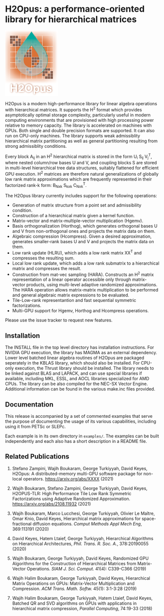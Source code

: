 # H2Opus: a performance-oriented library for hierarchical matrices

<!-- <p align=center> -->
![h2opus logo](doc/logo.png "H2Opus")
<!-- </p> -->

H2Opus is a modern high-performance library for linear algebra operations with hierarchical matrices. It supports the H<sup>2</sup> format which provides asymptotically optimal storage complexity, particularly useful in modern computing environments that are provisioned with high processing power relative to memory capacity. The library is accelerated on machines with GPUs. Both single and double precision formats are supported. It can also run on CPU-only machines. The library supports weak admissiblity hierarchical matrix partitioning as well as general partitioning resulting from strong admissiblity conditions.

Every block A<sub>ij</sub> in an H<sup>2</sup> hierarchical matrix is stored in the form U<sub>i</sub> S<sub>ij</sub> V<sub>j</sub><sup>T</sup>, where nested column/row bases U and V, and coupling blocks S are stored in multi-level hierarchical tree data structures, suitably flattened for efficient GPU execution. H<sup>2</sup> matrices are therefore natural generalizations of globally low rank matrix approximations which are frequently represented in their factorized rank-k form: B<sub>Nxk</sub> S<sub>kxk</sub> C<sub>Nxk</sub></sub><sup>T</sup>.

The H2Opus library currently includes support for the following operations:

* Generation of matrix structure from a point set and admissibility condition.
* Construction of a hierarchical matrix given a kernel function.
* Matrix-vector and matrix-multiple-vector multiplication (Hgemv).
* Basis orthogonalization (Horthog), which generates orthogonal bases U and V from non-orthogonal ones and projects the matrix data on them.
* Algebraic compression (Hcompress). Given a desired approximation, generates smaller-rank bases U and V and projects the matrix data on them.
* Low rank update (HLRU), which adds a low rank matrix XX<sup>T</sup> and compresses the resulting sum.
* Local low rank update, which adds a low rank submatrix to a hierarchical matrix and compresses the result.
* Construction from mat-vec sampling (HARA). Constructs an H<sup>2</sup> matrix representation of a linear operator accessible only through matrix-vector products, using multi-level adaptive randomized approximations. The HARA operation allows matrix-matrix multiplication to be performed and general algebraic matrix expressions to be evaluated.
* Tile-Low-rank representantion and fast sequential symmetric factorizations.
* Multi-GPU support for Hgemv, Horthog and Hcompress operations.

Please use the issue tracker to request new features.

## Installation

The INSTALL file in the top level directory has installation instructions. For NVIDIA GPU execution, the library has MAGMA as an external dependency. Lower level batched linear algebra routines of H2Opus are packaged seperately in the KBLAS library, which should also be installed. For CPU-only execution, the Thrust library should be installed. The library needs to be linked against BLAS and LAPACK, and can use special libraries if available, including MKL, ESSL, and AOCL libraries specialized for AMD CPUs. The library can be also compiled for the NEC-SX Vector Engine. Additional information can be found in the various make.inc files provided.

## Documentation

This release is accompanied by a set of commented examples that serve the purpose of documenting the usage of its various capabilities, including using it from PETSc or SLEPc.

Each example is in its own directory in `examples/`. The examples can be built independently and each also has a short description in a README file.

## Related Publications

1. Stefano Zampini, Wajih Boukaram, George Turkiyyah, David Keyes, H2Opus: A distributed-memory multi-GPU software package for non-local operators. https://arxiv.org/abs/XXXX (2021)

2. Wajih Boukaram, Stefano Zampini, George Turkiyyah, David Keyes, H2OPUS-TLR: High Performance Tile Low Rank Symmetric Factorizations using Adaptive Randomized Approximation. https://arxiv.org/abs/2108.11932 (2021)

3. Wajih Boukaram, Marco Lucchesi, George Turkiyyah, Olivier Le Maître, Omar Knio, David Keyes,  Hierarchical matrix approximations for space-fractional diffusion equations. *Comput Methods Appl Mech Eng*, 369:113191 (2020)

4. David Keyes, Hatem Ltaief, George Turkiyyah, Hierarchical Algorithms on Hierarchical Architectures, *Phil. Trans. R. Soc. A.*, 378:20190055 (2020)

5. Wajih Boukaram, George Turkiyyah, David Keyes, Randomized GPU Algorithms for the Construction of Hierarchical Matrices from Matrix-Vector Operations. *SIAM J. Sci. Comput.* 41(4): C339-C366 (2019)

6. Wajih Halim Boukaram, George Turkiyyah, David Keyes, Hierarchical Matrix Operations on GPUs: Matrix-Vector Multiplication and Compression. *ACM Trans. Math. Softw.* 45(1): 3:1-3:28 (2019)

7. Wajih Halim Boukaram, George Turkiyyah, Hatem Ltaief, David Keyes, Batched QR and SVD algorithms on GPUs with applications in hierarchical matrix compression, *Parallel Computing*, 74:19-33 (2018)
